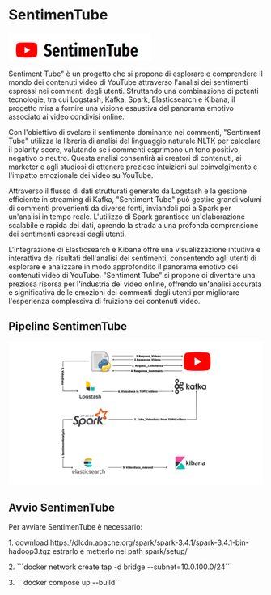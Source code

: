 <h1> SentimenTube </h1>
<img src="images/logo.png"/> 
<br>
<p> Sentiment Tube" è un progetto che si propone di esplorare e comprendere il mondo dei contenuti video di YouTube attraverso l'analisi dei sentimenti espressi nei commenti degli utenti. Sfruttando una combinazione di potenti tecnologie, tra cui Logstash, Kafka, Spark, Elasticsearch e Kibana, il progetto mira a fornire una visione esaustiva del panorama emotivo associato ai video condivisi online.

Con l'obiettivo di svelare il sentimento dominante nei commenti, "Sentiment Tube" utilizza la libreria di analisi del linguaggio naturale NLTK per calcolare il polarity score, valutando se i commenti esprimono un tono positivo, negativo o neutro. Questa analisi consentirà ai creatori di contenuti, ai marketer e agli studiosi di ottenere preziose intuizioni sul coinvolgimento e l'impatto emozionale dei video su YouTube.

Attraverso il flusso di dati strutturati generato da Logstash e la gestione efficiente in streaming di Kafka, "Sentiment Tube" può gestire grandi volumi di commenti provenienti da diverse fonti, inviandoli poi a Spark per un'analisi in tempo reale. L'utilizzo di Spark garantisce un'elaborazione scalabile e rapida dei dati, aprendo la strada a una profonda comprensione dei sentimenti espressi dagli utenti.

L'integrazione di Elasticsearch e Kibana offre una visualizzazione intuitiva e interattiva dei risultati dell'analisi dei sentimenti, consentendo agli utenti di esplorare e analizzare in modo approfondito il panorama emotivo dei contenuti video di YouTube. "Sentiment Tube" si propone di diventare una preziosa risorsa per l'industria del video online, offrendo un'analisi accurata e significativa delle emozioni dei commenti degli utenti per migliorare l'esperienza complessiva di fruizione dei contenuti video. 
</p>

<h2> Pipeline SentimenTube </h2>
<p>
    <img src="images/p4.png"/> 
</p>

<h2> Avvio SentimenTube </h2>
<p> Per avviare SentimenTube è necessario: 
<p> 1. download  https://dlcdn.apache.org/spark/spark-3.4.1/spark-3.4.1-bin-hadoop3.tgz estrarlo e metterlo nel path spark/setup/ </p>
<p>
 2. ```docker network create tap -d bridge --subnet=10.0.100.0/24```
</p>
<p> 
3. ```docker compose up --build``` </p>


</p>